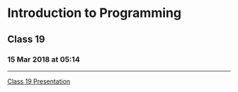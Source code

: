# Introduction to Programming 
## Class 19
### 15 Mar 2018 at 05:14
---------------------------

[Class 19 Presentation](https://docs.google.com/presentation/d/1WMUXrGxLr8__UJNaW5KfXRzhJenLJILBN7cpr7mBC0E)
